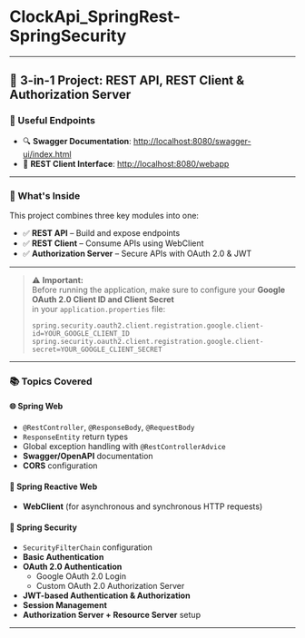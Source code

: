 # ClockApi_SpringRest-SpringSecurity


---

## 🚀 3-in-1 Project: REST API, REST Client & Authorization Server

### 🔗 Useful Endpoints
- 🔍 **Swagger Documentation**: [http://localhost:8080/swagger-ui/index.html](http://localhost:8080/swagger-ui/index.html)  
- 🔄 **REST Client Interface**: [http://localhost:8080/webapp](http://localhost:8080/webapp)  

---

### 🧩 What's Inside

This project combines three key modules into one:

- ✅ **REST API** – Build and expose endpoints  
- ✅ **REST Client** – Consume APIs using WebClient  
- ✅ **Authorization Server** – Secure APIs with OAuth 2.0 & JWT  

---

> ⚠️ **Important:**  
> Before running the application, make sure to configure your **Google OAuth 2.0 Client ID and Client Secret**  
> in your `application.properties` file:
>
> ```properties
> spring.security.oauth2.client.registration.google.client-id=YOUR_GOOGLE_CLIENT_ID
> spring.security.oauth2.client.registration.google.client-secret=YOUR_GOOGLE_CLIENT_SECRET
> ```

---

### 📚 Topics Covered

#### 🌐 Spring Web
- `@RestController`, `@ResponseBody`, `@RequestBody`
- `ResponseEntity` return types
- Global exception handling with `@RestControllerAdvice`
- **Swagger/OpenAPI** documentation
- **CORS** configuration

#### 🔄 Spring Reactive Web
- **WebClient** (for asynchronous and synchronous HTTP requests)

#### 🔐 Spring Security
- `SecurityFilterChain` configuration
- **Basic Authentication**
- **OAuth 2.0 Authentication**
  - Google OAuth 2.0 Login
  - Custom OAuth 2.0 Authorization Server
- **JWT-based Authentication & Authorization**
- **Session Management**
- **Authorization Server + Resource Server** setup

---
